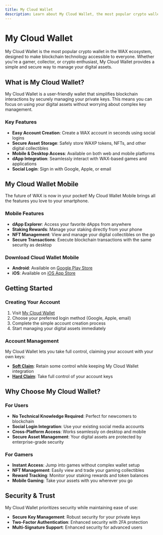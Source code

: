 ```yaml
---
title: My Cloud Wallet
description: Learn about My Cloud Wallet, the most popular crypto wallet in the WAX ecosystem. Create accounts, manage digital assets, and access WAX-based games and applications with ease.
---
```


# My Cloud Wallet

My Cloud Wallet is the most popular crypto wallet in the WAX ecosystem, designed to make blockchain technology accessible to everyone. Whether you're a gamer, collector, or crypto enthusiast, My Cloud Wallet provides a simple and secure way to manage your digital assets.

## What is My Cloud Wallet?

My Cloud Wallet is a user-friendly wallet that simplifies blockchain interactions by securely managing your private keys. This means you can focus on using your digital assets without worrying about complex key management.

### Key Features

- **Easy Account Creation**: Create a WAX account in seconds using social logins
- **Secure Asset Storage**: Safely store WAXP tokens, NFTs, and other digital collectibles
- **Mobile & Desktop Access**: Available on both web and mobile platforms
- **dApp Integration**: Seamlessly interact with WAX-based games and applications
- **Social Login**: Sign in with Google, Apple, or email

## My Cloud Wallet Mobile

The future of WAX is now in your pocket! My Cloud Wallet Mobile brings all the features you love to your smartphone.

### Mobile Features

- **dApp Explorer**: Access your favorite dApps from anywhere
- **Staking Rewards**: Manage your staking directly from your phone
- **NFT Management**: View and manage your digital collectibles on the go
- **Secure Transactions**: Execute blockchain transactions with the same security as desktop

### Download Cloud Wallet Mobile

- **Android**: Available on [Google Play Store](https://play.google.com/store/apps/details?id=com.waxcloudwalletmobile)
- **iOS**: Available on [iOS App Store](https://apps.apple.com/us/app/my-cloud-wallet/id6473984457)

## Getting Started

### Creating Your Account

1. Visit [My Cloud Wallet](https://www.mycloudwallet.com)
2. Choose your preferred login method (Google, Apple, email)
3. Complete the simple account creation process
4. Start managing your digital assets immediately

### Account Management

My Cloud Wallet lets you take full control, claiming your account with your own keys:

- **[Soft Claim](/learn/getting-started/mycloudwallet/claim-account#soft-claim)**: Retain some control while keeping My Cloud Wallet integration
- **[Hard Claim](/learn/getting-started/mycloudwallet/claim-account#hard-claim)**: Take full control of your account keys

## Why Choose My Cloud Wallet?

### For Users

- **No Technical Knowledge Required**: Perfect for newcomers to blockchain
- **Social Login Integration**: Use your existing social media accounts
- **Cross-Platform Access**: Works seamlessly on desktop and mobile
- **Secure Asset Management**: Your digital assets are protected by enterprise-grade security

### For Gamers

- **Instant Access**: Jump into games without complex wallet setup
- **NFT Management**: Easily view and trade your gaming collectibles
- **Reward Tracking**: Monitor your staking rewards and token balances
- **Mobile Gaming**: Take your assets with you wherever you go

## Security & Trust

My Cloud Wallet prioritizes security while maintaining ease of use:

- **Secure Key Management**: Robust security for your private keys
- **Two-Factor Authentication**: Enhanced security with 2FA protection
- **Multi-Signature Support**: Enhanced security for advanced users
